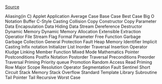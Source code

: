 [Source](http://www.cse.unr.edu/~cs135/reference/CSCPCPP_Glossary.html#III)

Aliasing(in C)
Applet
Application
Average Case
Base Case
Best Case
Big O Notation
Buffer
C-Style
Casting
Collision
Copy Constructor
Copy Parameter
Data Encapsulation
Data Hiding
Data Stream
Dereference
Destructor
Dynamic Memory
Dynamic Memory Allocation
Extensible
Extraction Operatior
File Stream
Flag
Formal Parameter
Free Function
Garbage
Garbage Collection
General Protection Fault
Heap Memory
Identifier
Implicit Casting 
Infix notation
Initializer List
Inorder Traversal
Insertion Operator
Kludge
Linking
Member Function
Mixed Mode Mathematics
Pointer
Postconditions
Postfix Notation
Postorder Traversal
Preconditions
Preorder Traversal
Priming
Priority queue
Promotion
Random Access
Read Priming
Row Major
Scope Resolution Operator
Segmentation Fault
Sentinel
Short Circuit
Stack Memory
Stack Overflow
Standard Template Library
Subroutine
Tail Pointer
Tail Recursive
Worst Case